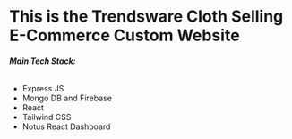 <h1> This is the Trendsware Cloth Selling E-Commerce Custom Website</h1>

<h6><b> Main Tech Stack:</b></h6>
<ul>
  <li>Express JS</li>
  <li>Mongo DB and Firebase</li>
  <li>React</li>
  <li>Tailwind CSS</li>
  <li>Notus React Dashboard</li>
</ul>
